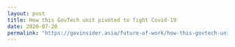 ```yaml
---
layout: post
title: How this GovTech unit pivoted to fight Covid-19
date: 2020-07-20
permalink: "https://govinsider.asia/future-of-work/how-this-govtech-unit-pivoted-to-fight-covid-19/"
---
```


